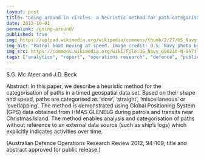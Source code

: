 ```yaml
---
layout: post
title: "Going around in circles: a heuristic method for path categorisation (paper)"
date: 2012-10-01
permalink: /going-around/
published: true
img: https://upload.wikimedia.org/wikipedia/commons/thumb/2/27/US_Navy_090210-N-9671T-144_A_port_security_boat_patrols_the_waters_near_Kuwait_Naval_Base.jpg/640px-US_Navy_090210-N-9671T-144_A_port_security_boat_patrols_the_waters_near_Kuwait_Naval_Base.jpg
img_alt: "Patrol boat moving at speed. Image credit: U.S. Navy photo by Mass Communication Specialist 2nd Class Kenneth G. Takada"
img_src: https://commons.wikimedia.org/wiki/File:US_Navy_090210-N-9671T-144_A_port_security_boat_patrols_the_waters_near_Kuwait_Naval_Base.jpg
tags: ["analytics", "report", "operations research", "defence", "publication", ]
---
```


S.G. Mc Ateer and J.D. Beck

Abstract: In this paper, we describe a heuristic method for the categorisation of paths in a timed geospatial data set. Based on their shape and speed, paths are categorised as ‘slow’, ‘straight’, ‘miscellaneous’ or ‘overlapping’. The method is demonstrated using Global Positioning System (GPS) data obtained from HMAS GLENELG during patrols and transits near Christmas Island. The method enables analysis and categorisation of paths without reference to an external data source (such as ship’s logs) which explicitly indicates activities over time.

(Australian Defence Operations Research Review 2012, 94-109, title and abstract approved for public release.)
